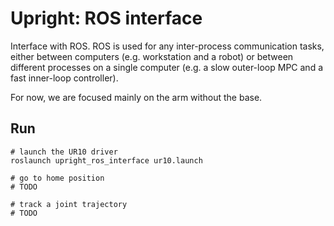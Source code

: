# Upright: ROS interface

Interface with ROS. ROS is used for any inter-process communication tasks,
either between computers (e.g. workstation and a robot) or between different
processes on a single computer (e.g. a slow outer-loop MPC and a fast
inner-loop controller).

For now, we are focused mainly on the arm without the base.

## Run
```
# launch the UR10 driver
roslaunch upright_ros_interface ur10.launch

# go to home position
# TODO

# track a joint trajectory
# TODO
```
